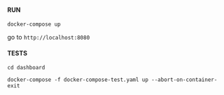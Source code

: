 #### RUN
`docker-compose up`

go to `http://localhost:8080`

#### TESTS
`cd dashboard`

`docker-compose -f docker-compose-test.yaml up --abort-on-container-exit`
